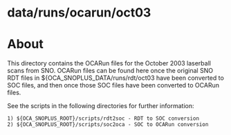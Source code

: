 data/runs/ocarun/oct03
==========

About
==========
This directory contains the OCARun files for the October 2003 laserball scans from SNO. OCARun files can be found here once the original SNO RDT files in ${OCA_SNOPLUS_DATA/runs/rdt/oct03 have been converted to SOC files, and then once those SOC files have been converted to OCARun files.

See the scripts in the following directories for further information:

    1) ${OCA_SNOPLUS_ROOT}/scripts/rdt2soc - RDT to SOC conversion
    2) ${OCA_SNOPLUS_ROOT}/scripts/soc2oca - SOC to OCARun conversion

